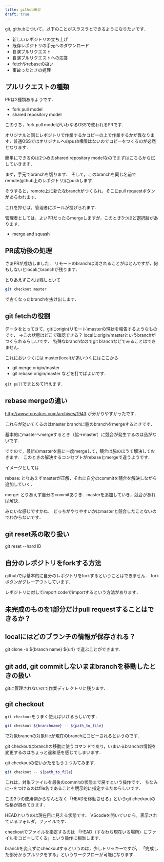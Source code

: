 ```yaml
---
title: github練習
draft: true
---
```


git, githubについて，以下のことがスラスラとできるようになりたいです．

- 新しいレポジトリの立ち上げ
- 既存レポジトリの手元へのダウンロード
- 自演プルリクエスト
- 自演プルリクエストへの応答
- fetchやrebaseの扱い
- 事故ったときの処理

## プルリクエストの種類
PRは2種類あるようです．

- fork pull model
- shared repository model

このうち，fork pull modelがいわゆるOSSで使われるPRです．

オリジナルと同じレポジトリで作業するかコピーの上で作業するかが異なります．普通OSSではオリジナルへのpush権限はないのでコピーをつくるのが必然となります．

簡単にできるのは2つめのshared repository modelなのでまずはこちらから試していきます．

まず，手元でbranchを切ります．
そして，このbranchを同じ名前でremote(github上のレポジトリ)にpushします．

そうすると，remote上に新たなbranchがつくられ，そこにpull requestボタンがあらわれます．

これを押せば，管理者にボールが投げられます．

管理者としては，よいPRだったらmergeしますが，このとき3つほど選択肢があります．
- merge and squash

## PR成功後の処理
さぁPRが成功しました．
リモートのbranchは消されることがほとんですが，何もしないとlocalにbranchが残ります．

とりあえずこれは残しといて
```sh
git checkout master
```
で古くなったbranchを抜け出します．

## git fetchの役割
データをとってきて，gitにorigin(リモート)masterの現状を報告するようなものです．
→この状態はどこで確認できる？
localにorigin/masterというbranchがつくられるらしいです．
特殊なbranchなのでgit branchなどでみることはできません．

これにおいつくには
master(local)が追いつくにはここから
- git merge origin/master
- git rebase origin/master
などを打てばよいです．

`git pull`でまとめて行えます．


## rebase mergeの違い

http://www-creators.com/archives/1943
が分かりやすかったです．

これらが効いてくるのはmaster branchに脇のbranchをmergeするときです．

基本的にmasterへmergeするとき（脇→master）に競合が発生するのは品がないです．

ですので，最新のmasterを脇に一度mergeして，競合は脇のほうで解決しておきます．
このときの解決するコンセプトがrebaseとmergeで違うようです．

イメージとしては

rebase: とりあえずmasterが正解．それに自分のcommitを競合を解決しながら追加していく．

merge: とりあえず自分のcommitありき．masterを追加していき，競合があれば解決．

みたいな感じですかね．
どっちがやりやすいかはmasterと競合したことないのでわからないです．

## git reset系の取り扱い
git reset --hard ID

## 自分のレポジトリをforkする方法
githubでは基本的に自分のレポジトリをforkするということはできません．
forkボタンがグレーアウトしています．

レポジトリに対してimport codeでimportするという方法があります．

## 未完成のものを1部分だけpull requestすることはできるか？

## localにはどのブランチの情報が保存される？
git clone -b ${branch name} ${url}
で選ぶことができます．


## git add, git commitしないままbranchを移動したときの扱い
gitに管理されないので作業ディレクトリに残ります．


## git checkout
`git checkout`をうまく使えばいけるらしいです．

```sh
git checkout ${branchname} -- ${path_to_file}
```
で対象branchの対象fileが現在のbranchにコピーされるというのです．

git checkoutはbranchの移動に使うコマンドであり，いまいるbranchの情報を変更するのはちょっと違和感を感じてしまいます．

git checkoutの使いかたをもう１つみてみます．

```sh
git checkout -- ${path_to_file}
```
これは，対象ファイルを最後のcommitの状態まで戻すという操作です．
ちなみに--をつけるのはfile名であることを明示的に指定するためらしいです．

この3つの使用例からなんとなく「HEADを移動させる」というgit checkoutの性格が掴めてきます．

HEADというのは現在目に見える状態です．
VScodeを開いていたら，表示されているフォルダ，ファイルです．

checkoutでファイルを指定するのは
「HEAD（すなわち現在いる場所）にファイルをコピーしてくる」という操作に相当します．

branchを変えずにcheckoutするというのは，少しトリッキーですが，
「完成した部分からプルリクをする」というワークフローが可能になります．